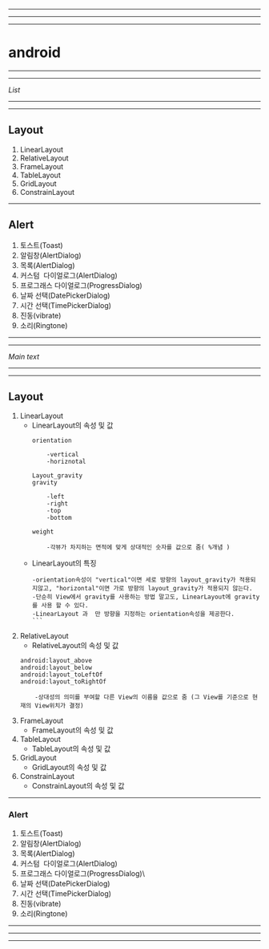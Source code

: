 ***
***
***
# android
***
***
_List_
***
***
## Layout
1. LinearLayout
2. RelativeLayout
3. FrameLayout
4. TableLayout
5. GridLayout
6. ConstrainLayout
***
## Alert
1. 토스트(Toast)
2. 알림창(AlertDialog)
3. 목록(AlertDialog)
4. 커스텀  다이얼로그(AlertDialog)
5. 프로그래스 다이얼로그(ProgressDialog)
6. 날짜 선택(DatePickerDialog)
7. 시간 선택(TimePickerDialog)
8. 진동(vibrate)
9. 소리(Ringtone) 
***
***
_Main text_
***
***
## Layout
1. LinearLayout
    * LinearLayout의 속성 및 값
        ```
        orientation
           
            -vertical
            -horiznotal
        ``` 
        ```
        Layout_gravity
        gravity

            -left
            -right
            -top
            -bottom
        ```
        ```
        weight

            -각뷰가 차지하는 면적에 맞게 상대적인 숫자를 값으로 줌( %개념 )

        ```
   * LinearLayout의 특징
        ```
        -orientation속성이 "vertical"이면 세로 방향의 layout_gravity가 적용되지않고, "horizontal"이면 가로 방향의 layout_gravity가 적용되지 않는다.
        -단순히 View에서 gravity를 사용하는 방법 말고도, LinearLayout에 gravity를 사용 할 수 있다.
        -LinearLayout 과  만 방향을 지정하는 orientation속성을 제공한다.
        ```   
2. RelativeLayout
    * RelativeLayout의 속성 및 값
    ```
    android:layout_above
    android:layout_below
    android:layout_toLeftOf
    android:layout_toRightOf

        -상대성의 의미를 부여할 다른 View의 이름을 값으로 줌 (그 View를 기준으로 현재의 View위치가 결정)
    ```
3. FrameLayout
    * FrameLayout의 속성 및 값
4. TableLayout
    * TableLayout의 속성 및 값
5. GridLayout
    * GridLayout의 속성 및 값
6. ConstrainLayout
    * ConstrainLayout의 속성 및 값
***
### Alert
1. 토스트(Toast)
2. 알림창(AlertDialog)
3. 목록(AlertDialog)
4. 커스텀  다이얼로그(AlertDialog)
5. 프로그래스 다이얼로그(ProgressDialog)\
6. 날짜 선택(DatePickerDialog)
7. 시간 선택(TimePickerDialog)
8. 진동(vibrate)
9. 소리(Ringtone)
*** 
***
***

